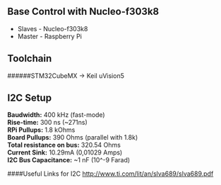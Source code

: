 Base Control with Nucleo-f303k8
------------
- Slaves - Nucleo-f303k8
- Master - Raspberry Pi


Toolchain
------------
######STM32CubeMX -> Keil uVision5

I2C Setup
------------
**Baudwidth:** 400 kHz (fast-mode)  
**Rise-time:** 300 ns (~271ns)  
**RPi Pullups:** 1.8 kOhms  
**Board Pullups:** 390 Ohms (parallel with 1.8k)  
**Total resistance on bus:** 320.54 Ohms  
**Current Sink:** 10.29mA (0,01029 Amps)  
**I2C Bus Capacitance:** ~1 nF (10^-9 Farad)  

####Useful Links for I2C
	http://www.ti.com/lit/an/slva689/slva689.pdf
